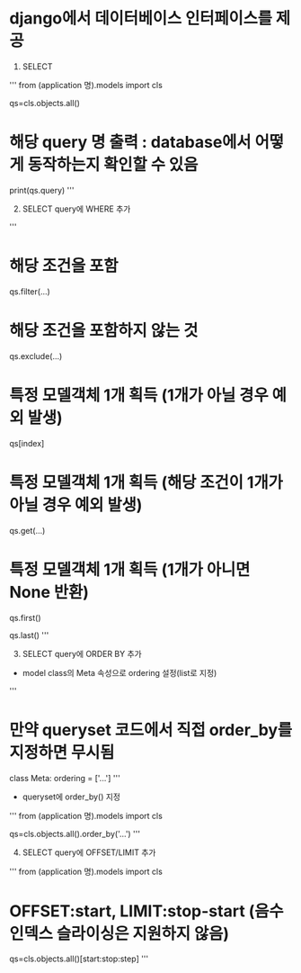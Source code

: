 # django에서 데이터베이스 인터페이스를 제공

1. SELECT 

'''
from (application 명).models import cls

qs=cls.objects.all()

# 해당 query 명 출력 : database에서 어떻게 동작하는지 확인할 수 있음
print(qs.query)
'''

2. SELECT query에 WHERE 추가

'''
# 해당 조건을 포함
qs.filter(...)

# 해당 조건을 포함하지 않는 것
qs.exclude(...)

# 특정 모델객체 1개 획득 (1개가 아닐 경우 예외 발생)
qs[index] 

# 특정 모델객체 1개 획득 (해당 조건이 1개가 아닐 경우 예외 발생)
qs.get(...)

# 특정 모델객체 1개 획득 (1개가 아니면 None 반환)
qs.first() 

qs.last()
'''

3. SELECT query에 ORDER BY 추가

* model class의 Meta 속성으로 ordering 설정(list로 지정)

'''
# 만약 queryset 코드에서 직접 order_by를 지정하면 무시됨
class Meta:
    ordering = ['...']
'''

* queryset에 order_by() 지정

'''
from (application 명).models import cls

qs=cls.objects.all().order_by('...')
'''

4. SELECT query에 OFFSET/LIMIT 추가

'''
from (application 명).models import cls

# OFFSET:start, LIMIT:stop-start (음수 인덱스 슬라이싱은 지원하지 않음)
qs=cls.objects.all()[start:stop:step]
'''

